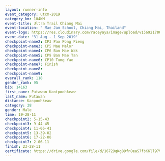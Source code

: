 ```yaml
---
layout: runner-info 
event_category: utcm-2019 
category_km: 104KM 
event-title: Ultra Trail Chiang Mai 
event-location: " Mae Jam School, Chiang Mai, Thailand" 
event-logo: https://res.cloudinary.com/raceyaya/image/upload/v1569217001/logo/ultra-trail-chiangmai_ay7efp.jpg 
event-date: "31 Aug - 1 Sep 2019" 
checkpoint-name2: CP3 Pao Pong Pieng 
checkpoint-name3: CP5 Mae Malor 
checkpoint-name4: CP6 Ban Mae Wak  
checkpoint-name5: CP9 Ban Mae Tan 
checkpoint-name6: CP10 Tung Yao 
checkpoint-name7: Finish 
checkpoint-name8: 
checkpoint-name9: 
overall_rank: 118
gender_rank: 95
bib: 14163
first_name: Putawan Kantpoohkeaw
last_name: Putawan
distance: Kanpoohkeaw
category: 28
gender: Male
time: 19-28-11
checkpoint2: 5-15-43
checkpoint3: 9-44-45
checkpoint4: 11-05-41
checkpoint5: 13-39-02
checkpoint6: 17-22-00
checkpoint7: 2-06-11
finish: 23-28-11
certificate: https://drive.google.com/file/d/16729qKg89fnOeaS7fbKKll97V7SdmjbK/view?usp=sharing
---
```

